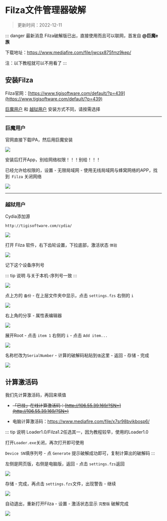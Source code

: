 # Filza文件管理器破解

> 更新时间：2022-12-11



::: danger 最新消息
Filza破解版已出，直接使用而且可以联网，首发自 **@巨魔e族**

下载地址：https://www.mediafire.com/file/jwcsx875fmz9kep/


注：以下教程就可以不用看了
:::





## 安装Filza



Filza官网：[https://www.tigisoftware.com/default/?p=439](https://www.tigisoftware.com/default/?p=439)


[巨魔用户](#巨魔用户) 和 [越狱用户](#越狱用户) 安装方式不同，请按需选择


---


### 巨魔用户



官网直接下载IPA，然后用巨魔安装

![](https://img.viptv.work/viptv/Filza/Filza-01.png)


安装后打开App，别给网络权限！！！别给！！！

已经允许给权限的，设置 - 无限局域网 - 使用无线局域网与蜂窝网络的APP，找到` Filza` 关闭网络

![](https://img.viptv.work/viptv/Filza/Filza-03.png)


---

### 越狱用户

Cydia添加源


```
http://tigisoftware.com/cydia/
```
![](https://img.viptv.work/viptv/Filza/Filza-02.png)



打开 Filza 软件，右下齿轮设置，下拉底部，激活状态 `体验`

![](https://img.viptv.work/viptv/Filza/Filza-04.png)

记下这个设备序列号

::: tip 说明
与关于本机-序列号一致
:::

![](https://img.viptv.work/viptv/Filza/Filza-05.png)


点上方的 `备份` - 在上层文件夹中显示，点击 `settings.fzs` 右侧的 `i`


![](https://img.viptv.work/viptv/Filza/Filza-06.png)


右上角的分享 - 属性表编辑器

![](https://img.viptv.work/viptv/Filza/Filza-07.png)


展开Root - 点击 `item 1` 右侧的 `i` - 点击 `Add item...`

![](https://img.viptv.work/viptv/Filza/Filza-08.png)



名称栏改为`SerialNumber` - 计算的破解码粘贴到`值`这里 - 返回 - 存储 - 完成

![](https://img.viptv.work/viptv/Filza/Filza-09.png)



## 计算激活码

我们先计算激活码，再回来填值

* ~~「已挂」在线计算激活码：[http://106.55.39.169/?SN=](http://106.55.39.169/?SN=)~~

* 电脑计算激活码：https://www.mediafire.com/file/x7sr98bvikbosp6/

::: tip 说明
Loader1.0/Filza1.2任选其一，因为教程较早，使用的Loader1.0

打开`Loader.exe`关闭，再次打开即可使用

`Device SN`填序列号 - 点 `Generate` 提示破解成功即可，复制计算出的破解码
:::


左侧是网页版，右侧是电脑版，返回 - 点击 `settings.fzs`返回

![](https://img.viptv.work/viptv/Filza/Filza-10.png)


存储 - 完成，再点击 `settings.fzs`文件，出现警告 - 继续

![](https://img.viptv.work/viptv/Filza/Filza-11.png)



自动退出，重新打开Filza - 设置 - 激活状态显示 `完整版` 破解完成

![](https://img.viptv.work/viptv/Filza/Filza-12.png)






